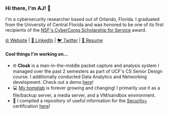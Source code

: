 ### Hi there, I'm AJ! 👋

I'm a cybersecurity researcher based out of Orlando, Florida. I graduated from the University of Central Florida and was honored to be one of its first recipients of the [NSF's CyberCorps Scholarship for Service](https://www.ucf.edu/news/nsf-awards-ucf-2-9-million-to-train-next-generation-of-cybersecurity-defenders/) award.

[🌐 Website](https://ajfuto.com) | [🔗 LinkedIn](https://linkedin.com/in/ajfuto) | [🐦 Twitter](https://twitter.com/ajfuto) | [📄 Resume](https://go.ajfu.to/resume)

#### Cool things I'm working on...
- 🌐 **Cloak** is a man-in-the-middle packet capture and analysis system I managed over the past 2 semesters as part of UCF's CS Senior Design course. I additionally conducted Data Analytics and Networking development. Check out a demo [here](https://youtu.be/pL6mPNrJn6c?t=310)!
- 💻 [My homelab](https://ajfuto.com/homelab) is forever growing and changing! I primarily use it as a file/backup server, a media server, and a VM/sandbox environment.
- 🌱 I compiled a repository of useful information for the [Security+](https://www.comptia.org/certifications/security) certification [here](https://github.com/ajfuto/comptia-security-plus)!
